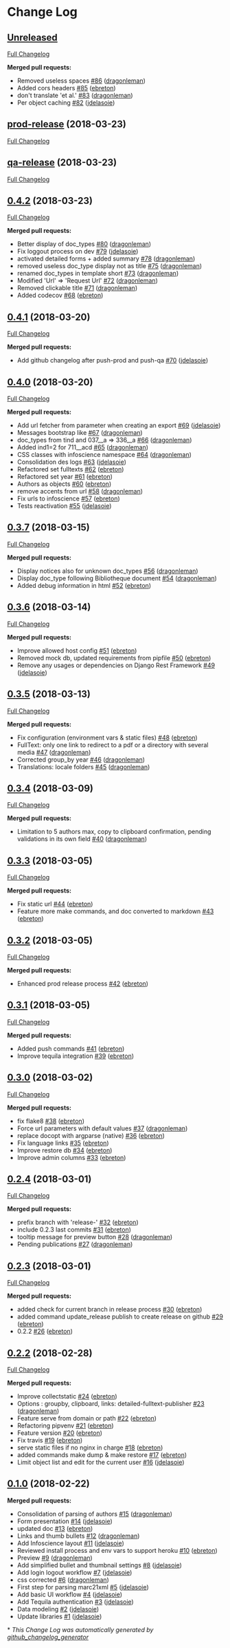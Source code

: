 # Change Log

## [Unreleased](https://github.com/epfl-idevelop/infoscience-exports/tree/HEAD)

[Full Changelog](https://github.com/epfl-idevelop/infoscience-exports/compare/prod-release...HEAD)

**Merged pull requests:**

- Removed useless spaces [\#86](https://github.com/epfl-idevelop/infoscience-exports/pull/86) ([dragonleman](https://github.com/dragonleman))
- Added cors headers [\#85](https://github.com/epfl-idevelop/infoscience-exports/pull/85) ([ebreton](https://github.com/ebreton))
- don't translate 'et al.' [\#83](https://github.com/epfl-idevelop/infoscience-exports/pull/83) ([dragonleman](https://github.com/dragonleman))
- Per object caching [\#82](https://github.com/epfl-idevelop/infoscience-exports/pull/82) ([jdelasoie](https://github.com/jdelasoie))

## [prod-release](https://github.com/epfl-idevelop/infoscience-exports/tree/prod-release) (2018-03-23)
[Full Changelog](https://github.com/epfl-idevelop/infoscience-exports/compare/qa-release...prod-release)

## [qa-release](https://github.com/epfl-idevelop/infoscience-exports/tree/qa-release) (2018-03-23)
[Full Changelog](https://github.com/epfl-idevelop/infoscience-exports/compare/0.4.2...qa-release)

## [0.4.2](https://github.com/epfl-idevelop/infoscience-exports/tree/0.4.2) (2018-03-23)
[Full Changelog](https://github.com/epfl-idevelop/infoscience-exports/compare/0.4.1...0.4.2)

**Merged pull requests:**

- Better display of doc\_types [\#80](https://github.com/epfl-idevelop/infoscience-exports/pull/80) ([dragonleman](https://github.com/dragonleman))
- Fix loggout process on dev [\#79](https://github.com/epfl-idevelop/infoscience-exports/pull/79) ([jdelasoie](https://github.com/jdelasoie))
- activated detailed forms + added summary [\#78](https://github.com/epfl-idevelop/infoscience-exports/pull/78) ([dragonleman](https://github.com/dragonleman))
- removed useless doc\_type display not as title [\#75](https://github.com/epfl-idevelop/infoscience-exports/pull/75) ([dragonleman](https://github.com/dragonleman))
- renamed doc\_types in template short [\#73](https://github.com/epfl-idevelop/infoscience-exports/pull/73) ([dragonleman](https://github.com/dragonleman))
- Modified 'Url' =\> 'Request Url' [\#72](https://github.com/epfl-idevelop/infoscience-exports/pull/72) ([dragonleman](https://github.com/dragonleman))
- Removed clickable title [\#71](https://github.com/epfl-idevelop/infoscience-exports/pull/71) ([dragonleman](https://github.com/dragonleman))
- Added codecov [\#68](https://github.com/epfl-idevelop/infoscience-exports/pull/68) ([ebreton](https://github.com/ebreton))

## [0.4.1](https://github.com/epfl-idevelop/infoscience-exports/tree/0.4.1) (2018-03-20)
[Full Changelog](https://github.com/epfl-idevelop/infoscience-exports/compare/0.4.0...0.4.1)

**Merged pull requests:**

- Add github changelog after push-prod and push-qa [\#70](https://github.com/epfl-idevelop/infoscience-exports/pull/70) ([jdelasoie](https://github.com/jdelasoie))

## [0.4.0](https://github.com/epfl-idevelop/infoscience-exports/tree/0.4.0) (2018-03-20)
[Full Changelog](https://github.com/epfl-idevelop/infoscience-exports/compare/0.3.7...0.4.0)

**Merged pull requests:**

- Add url fetcher from parameter when creating an export [\#69](https://github.com/epfl-idevelop/infoscience-exports/pull/69) ([jdelasoie](https://github.com/jdelasoie))
- Messages bootstrap like [\#67](https://github.com/epfl-idevelop/infoscience-exports/pull/67) ([dragonleman](https://github.com/dragonleman))
- doc\_types from tind and 037\_\_a =\> 336\_\_a [\#66](https://github.com/epfl-idevelop/infoscience-exports/pull/66) ([dragonleman](https://github.com/dragonleman))
- Added ind1=2 for 711\_\_acd [\#65](https://github.com/epfl-idevelop/infoscience-exports/pull/65) ([dragonleman](https://github.com/dragonleman))
- CSS classes with infoscience namespace [\#64](https://github.com/epfl-idevelop/infoscience-exports/pull/64) ([dragonleman](https://github.com/dragonleman))
- Consolidation des logs [\#63](https://github.com/epfl-idevelop/infoscience-exports/pull/63) ([jdelasoie](https://github.com/jdelasoie))
- Refactored set fulltexts [\#62](https://github.com/epfl-idevelop/infoscience-exports/pull/62) ([ebreton](https://github.com/ebreton))
- Refactored set year [\#61](https://github.com/epfl-idevelop/infoscience-exports/pull/61) ([ebreton](https://github.com/ebreton))
- Authors as objects [\#60](https://github.com/epfl-idevelop/infoscience-exports/pull/60) ([ebreton](https://github.com/ebreton))
- remove accents from url [\#58](https://github.com/epfl-idevelop/infoscience-exports/pull/58) ([dragonleman](https://github.com/dragonleman))
- Fix urls to infoscience [\#57](https://github.com/epfl-idevelop/infoscience-exports/pull/57) ([ebreton](https://github.com/ebreton))
- Tests reactivation [\#55](https://github.com/epfl-idevelop/infoscience-exports/pull/55) ([jdelasoie](https://github.com/jdelasoie))

## [0.3.7](https://github.com/epfl-idevelop/infoscience-exports/tree/0.3.7) (2018-03-15)
[Full Changelog](https://github.com/epfl-idevelop/infoscience-exports/compare/0.3.6...0.3.7)

**Merged pull requests:**

- Display notices also for unknown doc\_types [\#56](https://github.com/epfl-idevelop/infoscience-exports/pull/56) ([dragonleman](https://github.com/dragonleman))
- Display doc\_type following Bibliotheque document [\#54](https://github.com/epfl-idevelop/infoscience-exports/pull/54) ([dragonleman](https://github.com/dragonleman))
- Added debug information in html [\#52](https://github.com/epfl-idevelop/infoscience-exports/pull/52) ([ebreton](https://github.com/ebreton))

## [0.3.6](https://github.com/epfl-idevelop/infoscience-exports/tree/0.3.6) (2018-03-14)
[Full Changelog](https://github.com/epfl-idevelop/infoscience-exports/compare/0.3.5...0.3.6)

**Merged pull requests:**

- Improve allowed host config [\#51](https://github.com/epfl-idevelop/infoscience-exports/pull/51) ([ebreton](https://github.com/ebreton))
- Removed mock db, updated requirements from pipfile [\#50](https://github.com/epfl-idevelop/infoscience-exports/pull/50) ([ebreton](https://github.com/ebreton))
- Remove any usages or dependencies on Django Rest Framework [\#49](https://github.com/epfl-idevelop/infoscience-exports/pull/49) ([jdelasoie](https://github.com/jdelasoie))

## [0.3.5](https://github.com/epfl-idevelop/infoscience-exports/tree/0.3.5) (2018-03-13)
[Full Changelog](https://github.com/epfl-idevelop/infoscience-exports/compare/0.3.4...0.3.5)

**Merged pull requests:**

- Fix configuration \(environment vars & static files\) [\#48](https://github.com/epfl-idevelop/infoscience-exports/pull/48) ([ebreton](https://github.com/ebreton))
- FullText: only one link to redirect to a pdf or a directory with several media [\#47](https://github.com/epfl-idevelop/infoscience-exports/pull/47) ([dragonleman](https://github.com/dragonleman))
- Corrected group\_by year [\#46](https://github.com/epfl-idevelop/infoscience-exports/pull/46) ([dragonleman](https://github.com/dragonleman))
- Translations: locale folders [\#45](https://github.com/epfl-idevelop/infoscience-exports/pull/45) ([dragonleman](https://github.com/dragonleman))

## [0.3.4](https://github.com/epfl-idevelop/infoscience-exports/tree/0.3.4) (2018-03-09)
[Full Changelog](https://github.com/epfl-idevelop/infoscience-exports/compare/0.3.3...0.3.4)

**Merged pull requests:**

- Limitation to 5 authors max, copy to clipboard confirmation, pending validations in its own field [\#40](https://github.com/epfl-idevelop/infoscience-exports/pull/40) ([dragonleman](https://github.com/dragonleman))

## [0.3.3](https://github.com/epfl-idevelop/infoscience-exports/tree/0.3.3) (2018-03-05)
[Full Changelog](https://github.com/epfl-idevelop/infoscience-exports/compare/0.3.2...0.3.3)

**Merged pull requests:**

- Fix static url [\#44](https://github.com/epfl-idevelop/infoscience-exports/pull/44) ([ebreton](https://github.com/ebreton))
- Feature more make commands, and doc converted to markdown [\#43](https://github.com/epfl-idevelop/infoscience-exports/pull/43) ([ebreton](https://github.com/ebreton))

## [0.3.2](https://github.com/epfl-idevelop/infoscience-exports/tree/0.3.2) (2018-03-05)
[Full Changelog](https://github.com/epfl-idevelop/infoscience-exports/compare/0.3.1...0.3.2)

**Merged pull requests:**

- Enhanced prod release process [\#42](https://github.com/epfl-idevelop/infoscience-exports/pull/42) ([ebreton](https://github.com/ebreton))

## [0.3.1](https://github.com/epfl-idevelop/infoscience-exports/tree/0.3.1) (2018-03-05)
[Full Changelog](https://github.com/epfl-idevelop/infoscience-exports/compare/0.3.0...0.3.1)

**Merged pull requests:**

- Added push commands [\#41](https://github.com/epfl-idevelop/infoscience-exports/pull/41) ([ebreton](https://github.com/ebreton))
- Improve tequila integration [\#39](https://github.com/epfl-idevelop/infoscience-exports/pull/39) ([ebreton](https://github.com/ebreton))

## [0.3.0](https://github.com/epfl-idevelop/infoscience-exports/tree/0.3.0) (2018-03-02)
[Full Changelog](https://github.com/epfl-idevelop/infoscience-exports/compare/0.2.4...0.3.0)

**Merged pull requests:**

- fix flake8 [\#38](https://github.com/epfl-idevelop/infoscience-exports/pull/38) ([ebreton](https://github.com/ebreton))
- Force url parameters with default values [\#37](https://github.com/epfl-idevelop/infoscience-exports/pull/37) ([dragonleman](https://github.com/dragonleman))
- replace docopt with argparse \(native\) [\#36](https://github.com/epfl-idevelop/infoscience-exports/pull/36) ([ebreton](https://github.com/ebreton))
- Fix language links [\#35](https://github.com/epfl-idevelop/infoscience-exports/pull/35) ([ebreton](https://github.com/ebreton))
- Improve restore db [\#34](https://github.com/epfl-idevelop/infoscience-exports/pull/34) ([ebreton](https://github.com/ebreton))
- Improve admin columns [\#33](https://github.com/epfl-idevelop/infoscience-exports/pull/33) ([ebreton](https://github.com/ebreton))

## [0.2.4](https://github.com/epfl-idevelop/infoscience-exports/tree/0.2.4) (2018-03-01)
[Full Changelog](https://github.com/epfl-idevelop/infoscience-exports/compare/0.2.3...0.2.4)

**Merged pull requests:**

- prefix branch with 'release-' [\#32](https://github.com/epfl-idevelop/infoscience-exports/pull/32) ([ebreton](https://github.com/ebreton))
- include 0.2.3 last commits [\#31](https://github.com/epfl-idevelop/infoscience-exports/pull/31) ([ebreton](https://github.com/ebreton))
- tooltip message for preview button [\#28](https://github.com/epfl-idevelop/infoscience-exports/pull/28) ([dragonleman](https://github.com/dragonleman))
- Pending publications [\#27](https://github.com/epfl-idevelop/infoscience-exports/pull/27) ([dragonleman](https://github.com/dragonleman))

## [0.2.3](https://github.com/epfl-idevelop/infoscience-exports/tree/0.2.3) (2018-03-01)
[Full Changelog](https://github.com/epfl-idevelop/infoscience-exports/compare/0.2.2...0.2.3)

**Merged pull requests:**

- added check for current branch in release process [\#30](https://github.com/epfl-idevelop/infoscience-exports/pull/30) ([ebreton](https://github.com/ebreton))
- added command update\_release publish to create release on github [\#29](https://github.com/epfl-idevelop/infoscience-exports/pull/29) ([ebreton](https://github.com/ebreton))
- 0.2.2 [\#26](https://github.com/epfl-idevelop/infoscience-exports/pull/26) ([ebreton](https://github.com/ebreton))

## [0.2.2](https://github.com/epfl-idevelop/infoscience-exports/tree/0.2.2) (2018-02-28)
[Full Changelog](https://github.com/epfl-idevelop/infoscience-exports/compare/0.1.0...0.2.2)

**Merged pull requests:**

- Improve collectstatic [\#24](https://github.com/epfl-idevelop/infoscience-exports/pull/24) ([ebreton](https://github.com/ebreton))
- Options : groupby, clipboard, links: detailed-fulltext-publisher [\#23](https://github.com/epfl-idevelop/infoscience-exports/pull/23) ([dragonleman](https://github.com/dragonleman))
- Feature serve from domain or path [\#22](https://github.com/epfl-idevelop/infoscience-exports/pull/22) ([ebreton](https://github.com/ebreton))
- Refactoring pipvenv [\#21](https://github.com/epfl-idevelop/infoscience-exports/pull/21) ([ebreton](https://github.com/ebreton))
- Feature version [\#20](https://github.com/epfl-idevelop/infoscience-exports/pull/20) ([ebreton](https://github.com/ebreton))
- Fix travis [\#19](https://github.com/epfl-idevelop/infoscience-exports/pull/19) ([ebreton](https://github.com/ebreton))
- serve static files if no nginx in charge [\#18](https://github.com/epfl-idevelop/infoscience-exports/pull/18) ([ebreton](https://github.com/ebreton))
- added commands make dump & make restore [\#17](https://github.com/epfl-idevelop/infoscience-exports/pull/17) ([ebreton](https://github.com/ebreton))
- Limit object list and edit for the current user [\#16](https://github.com/epfl-idevelop/infoscience-exports/pull/16) ([jdelasoie](https://github.com/jdelasoie))

## [0.1.0](https://github.com/epfl-idevelop/infoscience-exports/tree/0.1.0) (2018-02-22)
**Merged pull requests:**

- Consolidation of parsing of authors [\#15](https://github.com/epfl-idevelop/infoscience-exports/pull/15) ([dragonleman](https://github.com/dragonleman))
- Form presentation [\#14](https://github.com/epfl-idevelop/infoscience-exports/pull/14) ([jdelasoie](https://github.com/jdelasoie))
- updated doc [\#13](https://github.com/epfl-idevelop/infoscience-exports/pull/13) ([ebreton](https://github.com/ebreton))
- Links and thumb bullets [\#12](https://github.com/epfl-idevelop/infoscience-exports/pull/12) ([dragonleman](https://github.com/dragonleman))
- Add Infoscience layout [\#11](https://github.com/epfl-idevelop/infoscience-exports/pull/11) ([jdelasoie](https://github.com/jdelasoie))
- Reviewed install process and env vars to support heroku [\#10](https://github.com/epfl-idevelop/infoscience-exports/pull/10) ([ebreton](https://github.com/ebreton))
- Preview [\#9](https://github.com/epfl-idevelop/infoscience-exports/pull/9) ([dragonleman](https://github.com/dragonleman))
- Add simplified bullet and thumbnail settings [\#8](https://github.com/epfl-idevelop/infoscience-exports/pull/8) ([jdelasoie](https://github.com/jdelasoie))
- Add login logout workflow [\#7](https://github.com/epfl-idevelop/infoscience-exports/pull/7) ([jdelasoie](https://github.com/jdelasoie))
- css corrected [\#6](https://github.com/epfl-idevelop/infoscience-exports/pull/6) ([dragonleman](https://github.com/dragonleman))
- First step for parsing marc21xml [\#5](https://github.com/epfl-idevelop/infoscience-exports/pull/5) ([jdelasoie](https://github.com/jdelasoie))
- Add basic UI workflow [\#4](https://github.com/epfl-idevelop/infoscience-exports/pull/4) ([jdelasoie](https://github.com/jdelasoie))
- Add Tequila authentication [\#3](https://github.com/epfl-idevelop/infoscience-exports/pull/3) ([jdelasoie](https://github.com/jdelasoie))
- Data modeling [\#2](https://github.com/epfl-idevelop/infoscience-exports/pull/2) ([jdelasoie](https://github.com/jdelasoie))
- Update libraries [\#1](https://github.com/epfl-idevelop/infoscience-exports/pull/1) ([jdelasoie](https://github.com/jdelasoie))



\* *This Change Log was automatically generated by [github_changelog_generator](https://github.com/skywinder/Github-Changelog-Generator)*